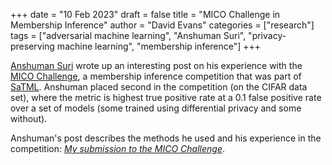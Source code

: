 +++
date = "10 Feb 2023"
draft = false
title = "MICO Challenge in Membership Inference"
author = "David Evans"
categories = ["research"]
tags = ["adversarial machine learning", "Anshuman Suri", "privacy-preserving machine learning", "membership inference"]
+++

[Anshuman Suri](https://www.anshumansuri.me) wrote up an interesting
post on his experience with the [MICO
Challenge](https://github.com/microsoft/MICO), a membership inference
competition that was part of [SaTML](https://satml.org/). Anshuman
placed second in the competition (on the CIFAR data set), where the
metric is highest true positive rate at a 0.1 false positive rate over
a set of models (some trained using differential privacy and some
without).

Anshuman's post describes the methods he used and his experience in
the competition: [_My submission to the MICO
Challenge_](https://www.anshumansuri.com/post/mico/).



